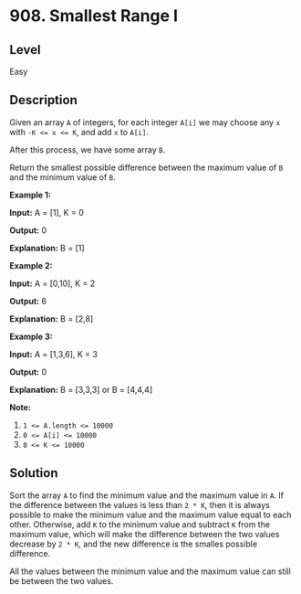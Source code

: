 # 908. Smallest Range I
## Level
Easy

## Description
Given an array `A` of integers, for each integer `A[i]` we may choose any `x` with `-K <= x <= K`, and add `x` to `A[i]`.

After this process, we have some array `B`.

Return the smallest possible difference between the maximum value of `B` and the minimum value of `B`.

**Example 1:**

**Input:** A = [1], K = 0

**Output:** 0

**Explanation:** B = [1]

**Example 2:**

**Input:** A = [0,10], K = 2

**Output:** 6

**Explanation:** B = [2,8]

**Example 3:**

**Input:** A = [1,3,6], K = 3

**Output:** 0

**Explanation:** B = [3,3,3] or B = [4,4,4]

**Note:**

1. `1 <= A.length <= 10000`
2. `0 <= A[i] <= 10000`
3. `0 <= K <= 10000`

## Solution
Sort the array `A` to find the minimum value and the maximum value in `A`. If the difference between the values is less than `2 * K`, then it is always possible to make the minimum value and the maximum value equal to each other. Otherwise, add `K` to the minimum value and subtract `K` from the maximum value, which will make the difference between the two values decrease by `2 * K`, and the new difference is the smalles possible difference.

All the values between the minimum value and the maximum value can still be between the two values.
